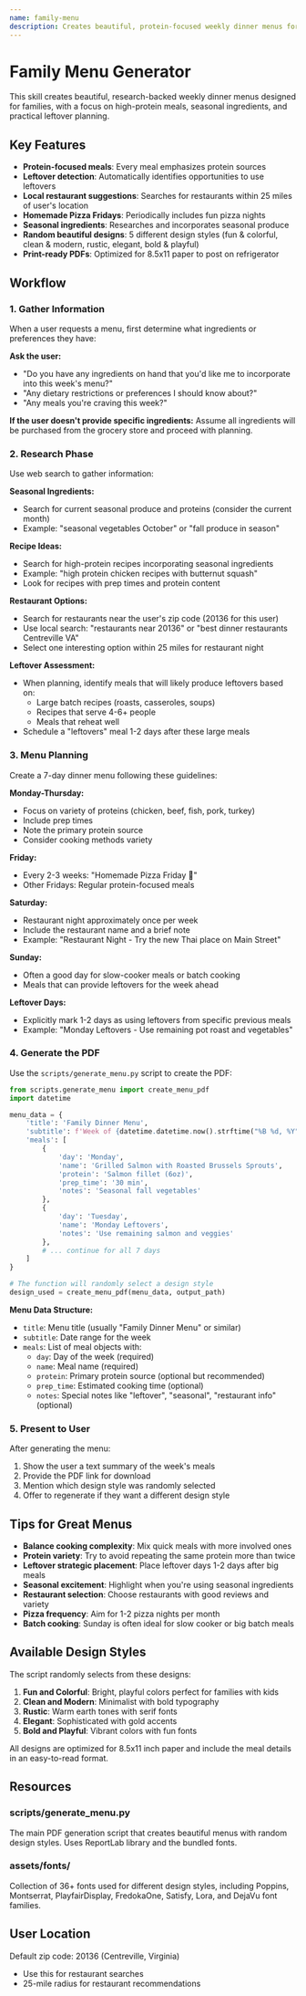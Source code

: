 ```yaml
---
name: family-menu
description: Creates beautiful, protein-focused weekly dinner menus for families with research capabilities. Generates printer-ready PDFs (8.5x11) with random design styles, identifies leftover opportunities, suggests local restaurants, emphasizes seasonal ingredients, and includes Homemade Pizza Fridays. Use when users want to plan family dinners, create refrigerator menus, or need meal planning assistance.
---
```


# Family Menu Generator

This skill creates beautiful, research-backed weekly dinner menus designed for families, with a focus on high-protein meals, seasonal ingredients, and practical leftover planning.

## Key Features

- **Protein-focused meals**: Every meal emphasizes protein sources
- **Leftover detection**: Automatically identifies opportunities to use leftovers
- **Local restaurant suggestions**: Searches for restaurants within 25 miles of user's location
- **Homemade Pizza Fridays**: Periodically includes fun pizza nights
- **Seasonal ingredients**: Researches and incorporates seasonal produce
- **Random beautiful designs**: 5 different design styles (fun & colorful, clean & modern, rustic, elegant, bold & playful)
- **Print-ready PDFs**: Optimized for 8.5x11 paper to post on refrigerator

## Workflow

### 1. Gather Information

When a user requests a menu, first determine what ingredients or preferences they have:

**Ask the user:**
- "Do you have any ingredients on hand that you'd like me to incorporate into this week's menu?"
- "Any dietary restrictions or preferences I should know about?"
- "Any meals you're craving this week?"

**If the user doesn't provide specific ingredients:** Assume all ingredients will be purchased from the grocery store and proceed with planning.

### 2. Research Phase

Use web search to gather information:

**Seasonal Ingredients:**
- Search for current seasonal produce and proteins (consider the current month)
- Example: "seasonal vegetables October" or "fall produce in season"

**Recipe Ideas:**
- Search for high-protein recipes incorporating seasonal ingredients
- Example: "high protein chicken recipes with butternut squash"
- Look for recipes with prep times and protein content

**Restaurant Options:**
- Search for restaurants near the user's zip code (20136 for this user)
- Use local search: "restaurants near 20136" or "best dinner restaurants Centreville VA"
- Select one interesting option within 25 miles for restaurant night

**Leftover Assessment:**
- When planning, identify meals that will likely produce leftovers based on:
  - Large batch recipes (roasts, casseroles, soups)
  - Recipes that serve 4-6+ people
  - Meals that reheat well
- Schedule a "leftovers" meal 1-2 days after these large meals

### 3. Menu Planning

Create a 7-day dinner menu following these guidelines:

**Monday-Thursday:**
- Focus on variety of proteins (chicken, beef, fish, pork, turkey)
- Include prep times
- Note the primary protein source
- Consider cooking methods variety

**Friday:**
- Every 2-3 weeks: "Homemade Pizza Friday 🍕"
- Other Fridays: Regular protein-focused meals

**Saturday:**
- Restaurant night approximately once per week
- Include the restaurant name and a brief note
- Example: "Restaurant Night - Try the new Thai place on Main Street"

**Sunday:**
- Often a good day for slow-cooker meals or batch cooking
- Meals that can provide leftovers for the week ahead

**Leftover Days:**
- Explicitly mark 1-2 days as using leftovers from specific previous meals
- Example: "Monday Leftovers - Use remaining pot roast and vegetables"

### 4. Generate the PDF

Use the `scripts/generate_menu.py` script to create the PDF:

```python
from scripts.generate_menu import create_menu_pdf
import datetime

menu_data = {
    'title': 'Family Dinner Menu',
    'subtitle': f'Week of {datetime.datetime.now().strftime("%B %d, %Y")}',
    'meals': [
        {
            'day': 'Monday',
            'name': 'Grilled Salmon with Roasted Brussels Sprouts',
            'protein': 'Salmon fillet (6oz)',
            'prep_time': '30 min',
            'notes': 'Seasonal fall vegetables'
        },
        {
            'day': 'Tuesday',
            'name': 'Monday Leftovers',
            'notes': 'Use remaining salmon and veggies'
        },
        # ... continue for all 7 days
    ]
}

# The function will randomly select a design style
design_used = create_menu_pdf(menu_data, output_path)
```

**Menu Data Structure:**
- `title`: Menu title (usually "Family Dinner Menu" or similar)
- `subtitle`: Date range for the week
- `meals`: List of meal objects with:
  - `day`: Day of the week (required)
  - `name`: Meal name (required)
  - `protein`: Primary protein source (optional but recommended)
  - `prep_time`: Estimated cooking time (optional)
  - `notes`: Special notes like "leftover", "seasonal", "restaurant info" (optional)

### 5. Present to User

After generating the menu:

1. Show the user a text summary of the week's meals
2. Provide the PDF link for download
3. Mention which design style was randomly selected
4. Offer to regenerate if they want a different design style

## Tips for Great Menus

- **Balance cooking complexity**: Mix quick meals with more involved ones
- **Protein variety**: Try to avoid repeating the same protein more than twice
- **Leftover strategic placement**: Place leftover days 1-2 days after big meals
- **Seasonal excitement**: Highlight when you're using seasonal ingredients
- **Restaurant selection**: Choose restaurants with good reviews and variety
- **Pizza frequency**: Aim for 1-2 pizza nights per month
- **Batch cooking**: Sunday is often ideal for slow cooker or big batch meals

## Available Design Styles

The script randomly selects from these designs:
1. **Fun and Colorful**: Bright, playful colors perfect for families with kids
2. **Clean and Modern**: Minimalist with bold typography
3. **Rustic**: Warm earth tones with serif fonts
4. **Elegant**: Sophisticated with gold accents
5. **Bold and Playful**: Vibrant colors with fun fonts

All designs are optimized for 8.5x11 inch paper and include the meal details in an easy-to-read format.

## Resources

### scripts/generate_menu.py
The main PDF generation script that creates beautiful menus with random design styles. Uses ReportLab library and the bundled fonts.

### assets/fonts/
Collection of 36+ fonts used for different design styles, including Poppins, Montserrat, PlayfairDisplay, FredokaOne, Satisfy, Lora, and DejaVu font families.

## User Location

Default zip code: 20136 (Centreville, Virginia)
- Use this for restaurant searches
- 25-mile radius for restaurant recommendations
